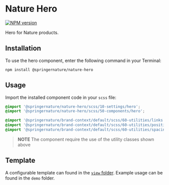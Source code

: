 # Nature Hero

[![NPM version][badge-npm]][info-npm]

Hero for Nature products.

## Installation

To use the hero component, enter the following command in your Terminal:

```
npm install @springernature/nature-hero
```

## Usage

Import the installed component code in your `scss` file:

```scss
@import '@springernature/nature-hero/scss/10-settings/hero';
@import '@springernature/nature-hero/scss/50-components/hero';

@import '@springernature/brand-context/default/scss/60-utilities/links.scss';
@import '@springernature/brand-context/default/scss/60-utilities/positioning.scss';
@import '@springernature/brand-context/default/scss/60-utilities/spacing.scss';
```

> **NOTE** The component require the use of the utility classes shown above

## Template

A configurable template can found in the [`view` folder](./view/hero.hbs). Example usage can be found in the `demo` folder.

[info-npm]: https://www.npmjs.com/package/@springernature/nature-hero
[badge-npm]: https://img.shields.io/npm/v/@springernature/nature-hero.svg
